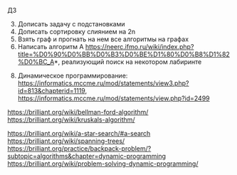 ДЗ
<!-- 1. Написать Прима -->
<!-- 2. Написать Крускала -->
3. Дописать задачу с подстановками
4. Дописать сортировку слиянием на 2n
5. Взять граф и прогнать на нем все алгоритмы на графах
6. Написать алгоритм А https://neerc.ifmo.ru/wiki/index.php?title=%D0%90%D0%BB%D0%B3%D0%BE%D1%80%D0%B8%D1%82%D0%BC_A*, реализующий поиск на некотором лабиринте
<!-- 7. Написать алгоритм Форда-Беллмана на произвольном графе -->
8. Динамическое программирование: https://informatics.mccme.ru/mod/statements/view3.php?id=813&chapterid=1119, https://informatics.mccme.ru/mod/statements/view.php?id=2499


https://brilliant.org/wiki/bellman-ford-algorithm/
https://brilliant.org/wiki/kruskals-algorithm/

https://brilliant.org/wiki/a-star-search/#a-search
https://brilliant.org/wiki/spanning-trees/
https://brilliant.org/practice/backpack-problem/?subtopic=algorithms&chapter=dynamic-programming
https://brilliant.org/wiki/problem-solving-dynamic-programming/